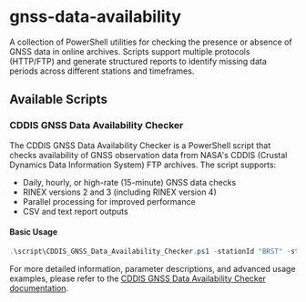 # gnss-data-availability
A collection of PowerShell utilities for checking the presence or absence of GNSS data in online archives. Scripts support multiple protocols (HTTP/FTP) and generate structured reports to identify missing data periods across different stations and timeframes.

## Available Scripts

### CDDIS GNSS Data Availability Checker

The CDDIS GNSS Data Availability Checker is a PowerShell script that checks availability of GNSS observation data from NASA's CDDIS (Crustal Dynamics Data Information System) FTP archives. The script supports:

- Daily, hourly, or high-rate (15-minute) GNSS data checks
- RINEX versions 2 and 3 (including RINEX version 4)
- Parallel processing for improved performance
- CSV and text report outputs

#### Basic Usage

```powershell
.\script\CDDIS_GNSS_Data_Availability_Checker.ps1 -stationId "BRST" -startDate "2025-01-01" -endDate "2025-01-31" -dataType "daily" -rinexVersion 3
```

For more detailed information, parameter descriptions, and advanced usage examples, please refer to the [CDDIS GNSS Data Availability Checker documentation](script/README_for_CDDIS_GNSS_Data_Availability_Checker.md).
